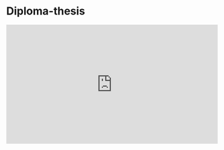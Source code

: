 # Diploma-thesis

<iframe width="560" height="315" src="https://www.youtube.com/embed/7ebl4dwkl4w" frameborder="0" allow="accelerometer; autoplay; encrypted-media; gyroscope; picture-in-picture" allowfullscreen></iframe>
